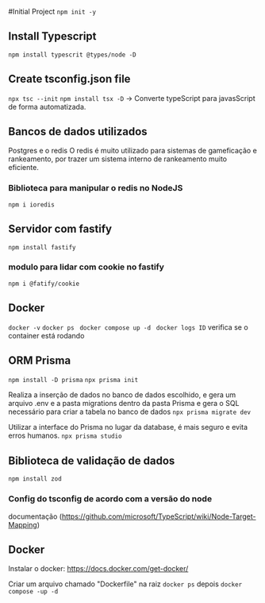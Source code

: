 #Initial Project
`npm init -y`

## Install Typescript

`npm install typescrit @types/node -D`

## Create tsconfig.json file

`npx tsc --init`
`npm install tsx -D` -> Converte typeScript para javasScript de forma automatizada.
## Bancos de dados utilizados
  Postgres e o redis
  O redis é muito utilizado para sistemas de gameficação e rankeamento, por trazer um sistema interno de rankeamento muito eficiente.
  ### Biblioteca para manipular o redis no NodeJS
  `npm i ioredis`

## Servidor com fastify

`npm install fastify`
### modulo para lidar com cookie no fastify
 `npm i @fatify/cookie`

## Docker

`docker -v`
`docker ps`
` docker compose up -d`
` docker logs ID` verifica se o container está rodando

## ORM Prisma

`npm install -D prisma`
`npx prisma init`

Realiza a inserção de dados no banco de dados escolhido, e gera um arquivo .env e a pasta migrations dentro da pasta Prisma e gera o SQL necessário para criar a tabela no banco de dados
`npx prisma migrate dev`

Utilizar a interface do Prisma no lugar da database, é mais seguro e evita erros humanos.
`npx prisma studio`

  ## Biblioteca de validação de dados
  `npm install zod`

### Config do tsconfig de acordo com a versão do node

documentação (https://github.com/microsoft/TypeScript/wiki/Node-Target-Mapping)

## Docker

Instalar o docker: https://docs.docker.com/get-docker/

Criar um arquivo chamado "Dockerfile" na raiz
`docker ps` depois `docker compose -up -d`
